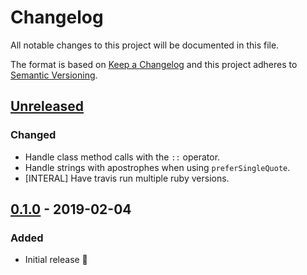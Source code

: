 # Changelog

All notable changes to this project will be documented in this file.

The format is based on [Keep a Changelog](http://keepachangelog.com/en/1.0.0/) and this project adheres to [Semantic Versioning](http://semver.org/spec/v2.0.0.html).

## [Unreleased]
### Changed
- Handle class method calls with the `::` operator.
- Handle strings with apostrophes when using `preferSingleQuote`.
- [INTERAL] Have travis run multiple ruby versions.

## [0.1.0] - 2019-02-04
### Added
- Initial release 🎉

[Unreleased]: https://github.com/CultureHQ/add-to-calendar/compare/0.1.0...HEAD
[0.1.0]: https://github.com/CultureHQ/add-to-calendar/compare/61f675...v0.1.0

